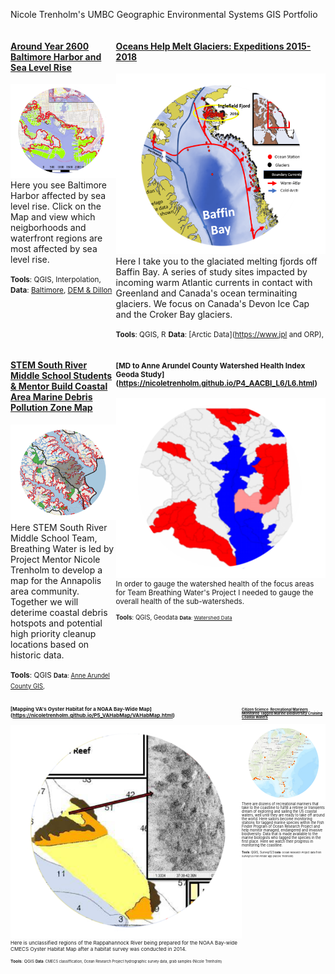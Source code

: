 

  Nicole Trenholm's UMBC Geographic Environmental Systems GIS Portfolio

<!--This is the first row of projects -->
<div style="display:table-row; width:100%; table-layout: fixed">
<div style="display: table-cell; width:370px; margin-right:3px" markdown="1">

#### [Around Year 2600 Baltimore Harbor and Sea Level Rise](https://nicoletrenholm.github.io/P1_SLR/P1_SLR.html)

![](P1_SLR/testcircle.png)
 Here you see Baltimore Harbor affected by sea level rise. 
 Click on the Map and view  which neigborhoods and waterfront regions are most affected by sea level rise.
 
 <small>__Tools__: QGIS, Interpolation,</small>
 <small>__Data__: [Baltimore](https://supportland.com/), [DEM & Dillon](https://oregoncraftbeer.org/guild/)</small>
 
</div>
<div style="display: table-cell; width:370px" markdown="1">

#### [Oceans Help Melt Glaciers: Expeditions 2015-2018](https://nicoletrenholm.github.io/P2_Glacier/Glacier.html)

![](P2_Glacier/green.png)
Here I take you to the glaciated melting fjords off Baffin Bay. A series of study sites impacted by incoming warm Atlantic currents in contact with Greenland and Canada's ocean terminaiting glaciers. We focus on Canada's Devon Ice Cap and the Croker Bay glaciers. 

<small>__Tools__: QGIS, R</small>
<small>__Data__: [Arctic Data](https://www.jpl and ORP), </small>

</div>
</div>
<!--This is the second row of projects -->
<div style="display:table-row; width:100%; table-layout: fixed">
<div style="display: table-cell; width:370px; margin-right:3px" markdown="1">

#### [STEM South River Middle School Students & Mentor Build Coastal Area Marine Debris Pollution Zone Map](https://nicoletrenholm.github.io/P3_STEMAA/STEMAA.html)

![](P3_STEMAA/anna.png)
 Here STEM South River Middle School Team, Breathing Water is led by Project Mentor Nicole Trenholm to develop a map for the Annapolis    area community. Together we will deterime coastal debris hotspots and potential high priority cleanup locations based on historic data.
 
 <small>__Tools__: QGIS
 <small>__Data__: [Anne Arundel County GIS](https://supportland.com/), </small>
 
</div>
<div style="display: table-cell; width:370px" markdown="1">
 
#### [MD to Anne Arundel County Watershed Health Index Geoda Study] (https://nicoletrenholm.github.io/P4_AACBI_L6/L6.html)

![](P4_AACBI_L6/cbi1.png)
In order to gauge the watershed health of the focus areas for Team Breathing Water's Project I needed to gauge the overall health of the sub-watersheds. 

<small>__Tools__: QGIS, Geodata
<small>__Data__: [Watershed Data](https://needlinkhere)
</div>
</div>
<!--This is the second row of projects -->
<div style="display:table-row; width:100%; table-layout: fixed">
<div style="display: table-cell; width:370px; margin-right:3px" markdown="1">

#### [Mapping VA's Oyster Habitat for a NOAA Bay-Wide Map] (https://nicoletrenholm.github.io/P5_VAHabMap/VAHabMap.html)
 
![](P5_VAHabMap/oyster.png)
Here is unclassified regions of the Rappahannock River being prepared for the NOAA Bay-wide CMECS Oyster Habitat Map after a habitat survey was conducted in 2014.

<small>__Tools__: QGIS
<small>__Data__: CMECS classiffication, Ocean Research Project hydrographic survey data, grab samples (Nicole Trenholm)
</div>
<div style="display: table-cell; width:370px" markdown="1">

#### [Citizen Science: Recreational Mariners Monitored Tagged Marine Biodiversity Cruising Coastal Waters](https://nicoletrenholm.github.io/P7_FishFinder/ff.html)

![](P7_FishFinder/fff.png)
There are dozens of recreational mariners that take to the coastline to fulfill a retiree or transients dream of exploring and sailing the US coastal waters, well until they are ready to take off around the world. Here sailors become monitoring stations for tagged marine species within the Fish Finder Program of Ocean Research Project and help monitor managed, endangered and invasive biodiversity. Data that is made available to the marine biologists who tagged the species in the first place. Here we watch their progress in monitoring the coastline. 
 
<small>__Tools__: QGIS, Survey123
<small>__Data__: Ocean Research Project data from Survey123 Fish Finder app (Nicole Trenholm)
</div>
<div style="display: table-cell; width:370px" markdown="1">
